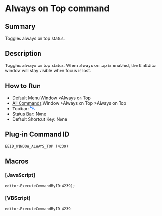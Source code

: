 # Always on Top command

## Summary

Toggles always on top status.

## Description

Toggles always on top status. When always on top is enabled, the EmEditor window will stay visible when focus is lost.

## How to Run

- Default Menu:Window \>Always on Top
- [All Commands](../tools/all_commands):Window
\>Always on Top \>Always on Top
- Toolbar: ![](../../images/windowalwaystop.gif)
- Status Bar: None
- Default Shortcut Key: None

## Plug-in Command ID

```
EEID_WINDOW_ALWAYS_TOP (4239)
```

## Macros

### \[JavaScript\]

```
editor.ExecuteCommandByID(4239);
```

### \[VBScript\]

```
editor.ExecuteCommandByID 4239
```
